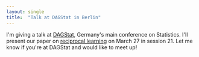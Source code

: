 ```yaml
---
layout: single
title:  "Talk at DAGStat in Berlin"
---
```




I'm giving a talk at [DAGStat](https://dagstat2025.de/#conference-program), Germany's main conference on Statistics. I'll present our paper on [reciprocal learning](https://proceedings.neurips.cc/paper_files/paper/2024/hash/0337b41b4e8b2eb5d7ab161ffd42cf3b-Abstract-Conference.html) on March 27 in session 21. Let me know if you're at DAGStat and would like to meet up!